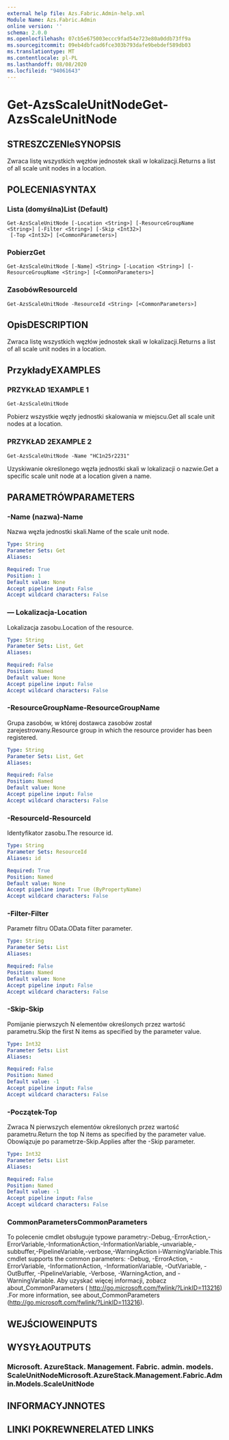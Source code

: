 ```yaml
---
external help file: Azs.Fabric.Admin-help.xml
Module Name: Azs.Fabric.Admin
online version: ''
schema: 2.0.0
ms.openlocfilehash: 07cb5e675003eccc9fad54e723e80a0ddb73ff9a
ms.sourcegitcommit: 09eb4dbfcad6fce303b793dafe9bebdef589db03
ms.translationtype: MT
ms.contentlocale: pl-PL
ms.lasthandoff: 08/08/2020
ms.locfileid: "94061643"
---
```

# <span data-ttu-id="b1358-101">Get-AzsScaleUnitNode</span><span class="sxs-lookup"><span data-stu-id="b1358-101">Get-AzsScaleUnitNode</span></span>

## <span data-ttu-id="b1358-102">STRESZCZENIe</span><span class="sxs-lookup"><span data-stu-id="b1358-102">SYNOPSIS</span></span>
<span data-ttu-id="b1358-103">Zwraca listę wszystkich węzłów jednostek skali w lokalizacji.</span><span class="sxs-lookup"><span data-stu-id="b1358-103">Returns a list of all scale unit nodes in a location.</span></span>

## <span data-ttu-id="b1358-104">POLECENIA</span><span class="sxs-lookup"><span data-stu-id="b1358-104">SYNTAX</span></span>

### <span data-ttu-id="b1358-105">Lista (domyślna)</span><span class="sxs-lookup"><span data-stu-id="b1358-105">List (Default)</span></span>
```
Get-AzsScaleUnitNode [-Location <String>] [-ResourceGroupName <String>] [-Filter <String>] [-Skip <Int32>]
 [-Top <Int32>] [<CommonParameters>]
```

### <span data-ttu-id="b1358-106">Pobierz</span><span class="sxs-lookup"><span data-stu-id="b1358-106">Get</span></span>
```
Get-AzsScaleUnitNode [-Name] <String> [-Location <String>] [-ResourceGroupName <String>] [<CommonParameters>]
```

### <span data-ttu-id="b1358-107">Zasobów</span><span class="sxs-lookup"><span data-stu-id="b1358-107">ResourceId</span></span>
```
Get-AzsScaleUnitNode -ResourceId <String> [<CommonParameters>]
```

## <span data-ttu-id="b1358-108">Opis</span><span class="sxs-lookup"><span data-stu-id="b1358-108">DESCRIPTION</span></span>
<span data-ttu-id="b1358-109">Zwraca listę wszystkich węzłów jednostek skali w lokalizacji.</span><span class="sxs-lookup"><span data-stu-id="b1358-109">Returns a list of all scale unit nodes in a location.</span></span>

## <span data-ttu-id="b1358-110">Przykłady</span><span class="sxs-lookup"><span data-stu-id="b1358-110">EXAMPLES</span></span>

### <span data-ttu-id="b1358-111">PRZYKŁAD 1</span><span class="sxs-lookup"><span data-stu-id="b1358-111">EXAMPLE 1</span></span>
```
Get-AzsScaleUnitNode
```

<span data-ttu-id="b1358-112">Pobierz wszystkie węzły jednostki skalowania w miejscu.</span><span class="sxs-lookup"><span data-stu-id="b1358-112">Get all scale unit nodes at a location.</span></span>

### <span data-ttu-id="b1358-113">PRZYKŁAD 2</span><span class="sxs-lookup"><span data-stu-id="b1358-113">EXAMPLE 2</span></span>
```
Get-AzsScaleUnitNode -Name "HC1n25r2231"
```

<span data-ttu-id="b1358-114">Uzyskiwanie określonego węzła jednostki skali w lokalizacji o nazwie.</span><span class="sxs-lookup"><span data-stu-id="b1358-114">Get a specific scale unit node at a location given a name.</span></span>

## <span data-ttu-id="b1358-115">PARAMETRÓW</span><span class="sxs-lookup"><span data-stu-id="b1358-115">PARAMETERS</span></span>

### <span data-ttu-id="b1358-116">-Name (nazwa)</span><span class="sxs-lookup"><span data-stu-id="b1358-116">-Name</span></span>
<span data-ttu-id="b1358-117">Nazwa węzła jednostki skali.</span><span class="sxs-lookup"><span data-stu-id="b1358-117">Name of the scale unit node.</span></span>

```yaml
Type: String
Parameter Sets: Get
Aliases:

Required: True
Position: 1
Default value: None
Accept pipeline input: False
Accept wildcard characters: False
```

### <span data-ttu-id="b1358-118">— Lokalizacja</span><span class="sxs-lookup"><span data-stu-id="b1358-118">-Location</span></span>
<span data-ttu-id="b1358-119">Lokalizacja zasobu.</span><span class="sxs-lookup"><span data-stu-id="b1358-119">Location of the resource.</span></span>

```yaml
Type: String
Parameter Sets: List, Get
Aliases:

Required: False
Position: Named
Default value: None
Accept pipeline input: False
Accept wildcard characters: False
```

### <span data-ttu-id="b1358-120">-ResourceGroupName</span><span class="sxs-lookup"><span data-stu-id="b1358-120">-ResourceGroupName</span></span>
<span data-ttu-id="b1358-121">Grupa zasobów, w której dostawca zasobów został zarejestrowany.</span><span class="sxs-lookup"><span data-stu-id="b1358-121">Resource group in which the resource provider has been registered.</span></span>

```yaml
Type: String
Parameter Sets: List, Get
Aliases:

Required: False
Position: Named
Default value: None
Accept pipeline input: False
Accept wildcard characters: False
```

### <span data-ttu-id="b1358-122">-ResourceId</span><span class="sxs-lookup"><span data-stu-id="b1358-122">-ResourceId</span></span>
<span data-ttu-id="b1358-123">Identyfikator zasobu.</span><span class="sxs-lookup"><span data-stu-id="b1358-123">The resource id.</span></span>

```yaml
Type: String
Parameter Sets: ResourceId
Aliases: id

Required: True
Position: Named
Default value: None
Accept pipeline input: True (ByPropertyName)
Accept wildcard characters: False
```

### <span data-ttu-id="b1358-124">-Filter</span><span class="sxs-lookup"><span data-stu-id="b1358-124">-Filter</span></span>
<span data-ttu-id="b1358-125">Parametr filtru OData.</span><span class="sxs-lookup"><span data-stu-id="b1358-125">OData filter parameter.</span></span>

```yaml
Type: String
Parameter Sets: List
Aliases:

Required: False
Position: Named
Default value: None
Accept pipeline input: False
Accept wildcard characters: False
```

### <span data-ttu-id="b1358-126">-Skip</span><span class="sxs-lookup"><span data-stu-id="b1358-126">-Skip</span></span>
<span data-ttu-id="b1358-127">Pomijanie pierwszych N elementów określonych przez wartość parametru.</span><span class="sxs-lookup"><span data-stu-id="b1358-127">Skip the first N items as specified by the parameter value.</span></span>

```yaml
Type: Int32
Parameter Sets: List
Aliases:

Required: False
Position: Named
Default value: -1
Accept pipeline input: False
Accept wildcard characters: False
```

### <span data-ttu-id="b1358-128">-Początek</span><span class="sxs-lookup"><span data-stu-id="b1358-128">-Top</span></span>
<span data-ttu-id="b1358-129">Zwraca N pierwszych elementów określonych przez wartość parametru.</span><span class="sxs-lookup"><span data-stu-id="b1358-129">Return the top N items as specified by the parameter value.</span></span>
<span data-ttu-id="b1358-130">Obowiązuje po parametrze-Skip.</span><span class="sxs-lookup"><span data-stu-id="b1358-130">Applies after the -Skip parameter.</span></span>

```yaml
Type: Int32
Parameter Sets: List
Aliases:

Required: False
Position: Named
Default value: -1
Accept pipeline input: False
Accept wildcard characters: False
```

### <span data-ttu-id="b1358-131">CommonParameters</span><span class="sxs-lookup"><span data-stu-id="b1358-131">CommonParameters</span></span>
<span data-ttu-id="b1358-132">To polecenie cmdlet obsługuje typowe parametry:-Debug,-ErrorAction,-ErrorVariable,-InformationAction,-InformationVariable,-unvariable,-subbuffer,-PipelineVariable,-verbose,-WarningAction i-WarningVariable.</span><span class="sxs-lookup"><span data-stu-id="b1358-132">This cmdlet supports the common parameters: -Debug, -ErrorAction, -ErrorVariable, -InformationAction, -InformationVariable, -OutVariable, -OutBuffer, -PipelineVariable, -Verbose, -WarningAction, and -WarningVariable.</span></span> <span data-ttu-id="b1358-133">Aby uzyskać więcej informacji, zobacz about_CommonParameters ( http://go.microsoft.com/fwlink/?LinkID=113216) .</span><span class="sxs-lookup"><span data-stu-id="b1358-133">For more information, see about_CommonParameters (http://go.microsoft.com/fwlink/?LinkID=113216).</span></span>

## <span data-ttu-id="b1358-134">WEJŚCIOWE</span><span class="sxs-lookup"><span data-stu-id="b1358-134">INPUTS</span></span>

## <span data-ttu-id="b1358-135">WYSYŁA</span><span class="sxs-lookup"><span data-stu-id="b1358-135">OUTPUTS</span></span>

### <span data-ttu-id="b1358-136">Microsoft. AzureStack. Management. Fabric. admin. models. ScaleUnitNode</span><span class="sxs-lookup"><span data-stu-id="b1358-136">Microsoft.AzureStack.Management.Fabric.Admin.Models.ScaleUnitNode</span></span>

## <span data-ttu-id="b1358-137">INFORMACYJN</span><span class="sxs-lookup"><span data-stu-id="b1358-137">NOTES</span></span>

## <span data-ttu-id="b1358-138">LINKI POKREWNE</span><span class="sxs-lookup"><span data-stu-id="b1358-138">RELATED LINKS</span></span>
